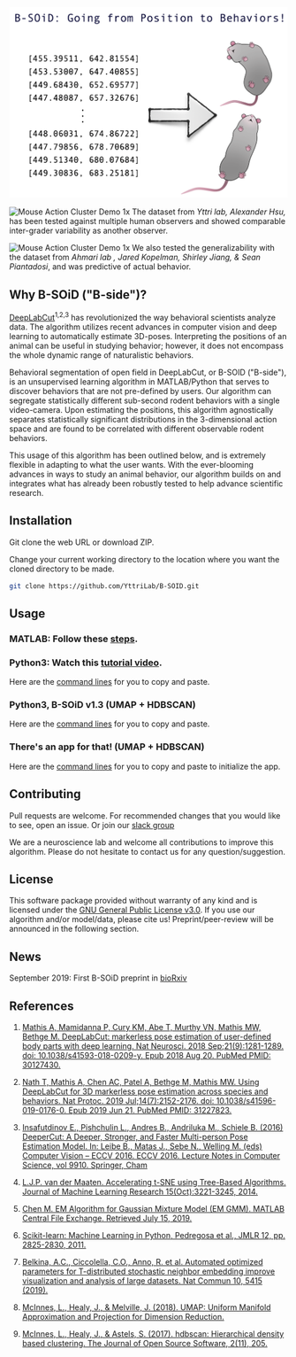 ![B-SOiD flowchart](demo/BSOID.png)


![Mouse Action Cluster Demo 1x](demo/bsoidv1p2_mouse15sec.gif)
The dataset from *Yttri lab, Alexander Hsu,* has been tested against multiple human observers and showed comparable inter-grader variability as another observer. 

![Mouse Action Cluster Demo 1x](demo/bsoidv1_OCDmouse15sec.gif)
We also tested the generalizability with the dataset from *Ahmari lab , Jared Kopelman, Shirley Jiang, & Sean Piantadosi*, and was predictive of actual behavior.

## Why B-SOiD ("B-side")?
[DeepLabCut](https://github.com/AlexEMG/DeepLabCut)<sup>1,2,3</sup> has revolutionized the way behavioral scientists analyze data. The algorithm utilizes recent advances in computer vision and deep learning to automatically estimate 3D-poses. Interpreting the positions of an animal can be useful in studying behavior; however, it does not encompass the whole dynamic range of naturalistic behaviors. 

Behavioral segmentation of open field in DeepLabCut, or B-SOID ("B-side"), is an unsupervised learning algorithm in MATLAB/Python that serves to discover behaviors that are not pre-defined by users. Our algorithm can segregate statistically different sub-second rodent behaviors with a single video-camera. Upon estimating the positions, this algorithm agnostically separates statistically significant distributions in the 3-dimensional action space and are found to be correlated with different observable rodent behaviors.

This usage of this algorithm has been outlined below, and is extremely flexible in adapting to what the user wants. With the ever-blooming advances in ways to study an animal behavior, our algorithm builds on and integrates what has already been robustly tested to help advance scientific research.

## Installation

Git clone the web URL or download ZIP. 

Change your current working directory to the location where you want the cloned directory to be made.

```bash
git clone https://github.com/YttriLab/B-SOID.git
```

## Usage
### MATLAB: Follow these [steps](docs/matlab_tutorial.md).

### Python3: Watch this [tutorial video](demo/bsoid_py_tutorial_v2.mp4). 
Here are the [command lines](docs/python3_tutorial.md) for you to copy and paste.

### Python3, B-SOiD v1.3 (UMAP + HDBSCAN)
Here are the [command lines](docs/bsoid_umap_tutorial.md) for you to copy and paste.

### There's an app for that! (UMAP + HDBSCAN)
Here are the [command lines](docs/bsoid_app_init.md) for you to copy and paste to initialize the app.

## Contributing

Pull requests are welcome. For recommended changes that you would like to see, open an issue. Or join our [slack group](https://join.slack.com/t/b-soid/shared_invite/zt-dksalgqu-Eix8ZVYYFVVFULUhMJfvlw)

We are a neuroscience lab and welcome all contributions to improve this algorithm. Please do not hesitate to contact us for any question/suggestion.

## License

This software package provided without warranty of any kind and is licensed under the [GNU General Public License v3.0](https://choosealicense.com/licenses/gpl-3.0/). 
If you use our algorithm and/or model/data, please cite us! Preprint/peer-review will be announced in the following section. 

## News
September 2019: First B-SOiD preprint in [bioRxiv](https://www.biorxiv.org/content/10.1101/770271v1) 

## References
1. [Mathis A, Mamidanna P, Cury KM, Abe T, Murthy VN, Mathis MW, Bethge M. DeepLabCut: markerless pose estimation of user-defined body parts with deep learning. Nat Neurosci. 2018 Sep;21(9):1281-1289. doi: 10.1038/s41593-018-0209-y. Epub 2018 Aug 20. PubMed PMID: 30127430.](https://www.nature.com/articles/s41593-018-0209-y)

2. [Nath T, Mathis A, Chen AC, Patel A, Bethge M, Mathis MW. Using DeepLabCut for 3D markerless pose estimation across species and behaviors. Nat Protoc. 2019 Jul;14(7):2152-2176. doi: 10.1038/s41596-019-0176-0. Epub 2019 Jun 21. PubMed PMID: 31227823.](https://doi.org/10.1038/s41596-019-0176-0)

3. [Insafutdinov E., Pishchulin L., Andres B., Andriluka M., Schiele B. (2016) DeeperCut: A Deeper, Stronger, and Faster Multi-person Pose Estimation Model. In: Leibe B., Matas J., Sebe N., Welling M. (eds) Computer Vision – ECCV 2016. ECCV 2016. Lecture Notes in Computer Science, vol 9910. Springer, Cham](http://arxiv.org/abs/1605.03170)

4. [L.J.P. van der Maaten. Accelerating t-SNE using Tree-Based Algorithms. Journal of Machine Learning Research 15(Oct):3221-3245, 2014.](https://lvdmaaten.github.io/publications/papers/JMLR_2014.pdf)

5. [Chen M. EM Algorithm for Gaussian Mixture Model (EM GMM). MATLAB Central File Exchange. Retrieved July 15, 2019.](https://www.mathworks.com/matlabcentral/fileexchange/26184-em-algorithm-for-gaussian-mixture-model-em-gmm)

6. [Scikit-learn: Machine Learning in Python, Pedregosa et al., JMLR 12, pp. 2825-2830, 2011.](http://www.jmlr.org/papers/volume12/pedregosa11a/pedregosa11a.pdf)

7. [Belkina, A.C., Ciccolella, C.O., Anno, R. et al. Automated optimized parameters for T-distributed stochastic neighbor embedding improve visualization and analysis of large datasets. Nat Commun 10, 5415 (2019).](https://doi.org/10.1038/s41467-019-13055-y)

8. [McInnes, L., Healy, J., & Melville, J. (2018). UMAP: Uniform Manifold Approximation and Projection for Dimension Reduction.](http://arxiv.org/abs/1802.03426)

9. [McInnes, L., Healy, J., & Astels, S. (2017). hdbscan: Hierarchical density based clustering. The Journal of Open Source Software, 2(11), 205.](https://doi.org/10.21105/joss.00205)
